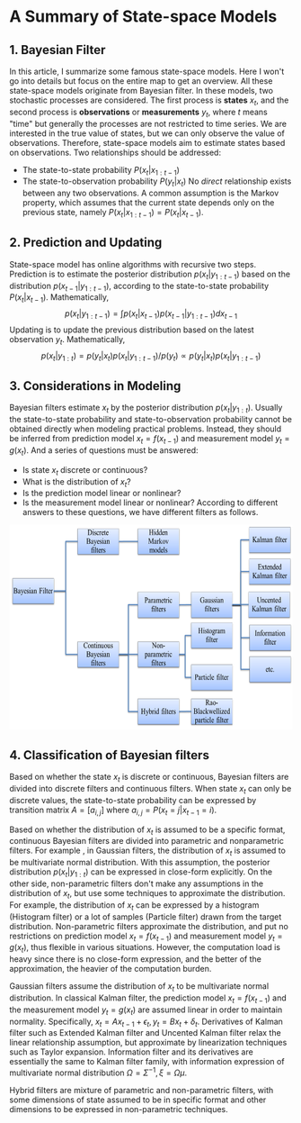 # A Summary of State-space Models
## 1. Bayesian Filter
In this article, I summarize some famous state-space models. Here I won't go into details but focus on the entire map to get an overview. All these state-space models originate from Bayesian filter. In these models, two stochastic processes are considered. The first process is **states** $x_t$, and the second process is **observations** or **measurements** $y_t$, where $t$ means "time" but generally the processes are not restricted to time series. We are interested in the true value of states, but we can only observe the value of observations. Therefore, state-space models aim to estimate states based on observations. Two relationships should be addressed:

* The state-to-state probability $P(x_t | x_{1:t-1})$
* The state-to-observation probability $P(y_t | x_t)$
No *direct* relationship exists between any two observations. A common assumption is the Markov property, which assumes that the current state depends only on the previous state, namely $P(x_t | x_{1:t-1})=P(x_t|x_{t-1})$.

## 2. Prediction and Updating
State-space model has online algorithms with recursive two steps. Prediction is to estimate the posterior distribution $p(x_t | y_{1:t-1})$ based on the distribution $p(x_{t-1}| y_{1:t-1})$, according to the state-to-state probability $P(x_t|x_{t-1})$. Mathematically,
$$
	p(x_t|y_{1:t-1})=\int p(x_t|x_{t-1}) p(x_{t-1}|y_{1:t-1}) dx_{t-1}
$$
Updating is to update the previous distribution based on the latest observation $y_t$. Mathematically,
$$
	p(x_t | y_{1:t})= p(y_t|x_t) p(x_t|y_{1:t-1}) /p(y_t) \propto p(y_t|x_t) p(x_t|y_{1:t-1})
$$

## 3. Considerations in Modeling
Bayesian filters estimate $x_t$ by the posterior distribution $p(x_t | y_{1:t})$. Usually the state-to-state probability and state-to-observation probability cannot be obtained directly when modeling practical problems. Instead, they should be inferred from prediction model $x_t=f(x_{t-1})$ and measurement model $y_t=g(x_t)$. And a series of questions must be answered:

* Is state $x_t$ discrete or continuous?
* What is the distribution of $x_t$?
* Is the prediction model linear or nonlinear?
* Is the measurement model linear or nonlinear?
According to different answers to these questions, we have different filters as follows.

<img src="./structure-of-bayesian-filters.png" alt="" width="625" height="364" class="center_img" />

## 4. Classification of Bayesian filters
Based on whether the state $x_t$ is discrete or continuous, Bayesian filters are divided into discrete filters and continuous filters. When state $x_t$ can only be discrete values, the state-to-state probability can be expressed by transition matrix $A=[a_{i,j}]$ where $a_{i,j}=P(x_t =j|x_{t-1}=i)$.

Based on whether the distribution of $x_t$ is assumed to be a specific format, continuous Bayesian filters are divided into parametric and nonparametric filters. For example , in Gaussian filters, the distribution of $x_t$ is assumed to be multivariate normal distribution. With this assumption, the posterior distribution $p(x_t|y_{1:t})$ can be expressed in close-form explicitly. On the other side, non-parametric filters don't make any assumptions in the distribution of $x_t$, but use some techniques to approximate the distribution. For example, the distribution of $x_t$ can be expressed by a histogram (Histogram filter) or a lot of samples (Particle filter) drawn from the target distribution. Non-parametric filters approximate the distribution, and put no restrictions on prediction model $x_t=f(x_{t-1})$ and measurement model $y_t=g(x_t)$, thus flexible in various situations. However, the computation load is heavy since there is no close-form expression, and the better of the approximation, the heavier of the computation burden.

Gaussian filters assume the distribution of $x_t$ to be multivariate normal distribution. In classical Kalman filter, the prediction model $x_t=f(x_{t-1})$ and the measurement model $y_t=g(x_t)$ are assumed linear in order to maintain normality. Specifically, $x_t=A x_{t-1}+ \epsilon_t, y_t=B x_t + \delta_t$. Derivatives of Kalman filter such as Extended Kalman filter and Uncented Kalman filter relax the linear relationship assumption, but approximate by linearization techniques such as Taylor expansion. Information filter and its derivatives are essentially the same to Kalman filter family, with information expression of multivariate normal distribution $\Omega=\Sigma^{-1}, \xi=\Omega \mu$.

Hybrid filters are mixture of parametric and non-parametric filters, with some dimensions of state assumed to be in specific format and other dimensions to be expressed in non-parametric techniques.